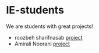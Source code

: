 # IE-students

We are students with great projects!

- roozbeh sharifnasab [project](https://github.com/rsharifnasab/os_project)
- Amirali Noorani [project](https://github.com/holyamirali/Q2_IE_HW1)